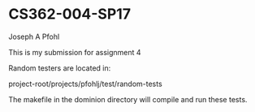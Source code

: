 # CS362-004-SP17

Joseph A Pfohl

This is my submission for assignment 4

Random testers are located in: 

project-root/projects/pfohlj/test/random-tests

The makefile in the dominion directory will compile and run these tests.